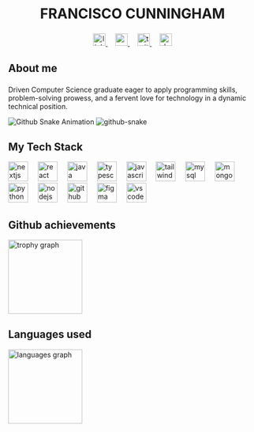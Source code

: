 
<h1 align="center">FRANCISCO CUNNINGHAM</h1>

###

<div align="center">
  <a href="https://www.linkedin.com/in/franciscocunningham/" target="_blank">
    <img src="https://img.shields.io/static/v1?message=LinkedIn&logo=linkedin&label=&color=0077B5&logoColor=white&labelColor=&style=flat" height="25" alt="linkedin logo"  />
  </a>
  &nbsp;&nbsp;&nbsp;
  <a href="mailto:cisko11@proton.me" target="_blank">
    <img src="https://img.shields.io/static/v1?message=Gmail&logo=gmail&label=&color=D14836&logoColor=white&labelColor=&style=flat" height="25" alt="gmail logo"  />
  </a>
  &nbsp;&nbsp;&nbsp;
  <a href="https://x.com/0xbizbit" target="_blank">
    <img src="https://img.shields.io/static/v1?message=Twitter&logo=twitter&label=&color=1DA1F2&logoColor=white&labelColor=&style=flat" height="25" alt="twitter logo"  />
  </a>
  &nbsp;&nbsp;&nbsp;
  <a href="https://francisco-cunningham-portfolio.vercel.app" target="_blank">
    <img src="https://img.shields.io/static/v1?message=My%20Website&logo=dev.to&label=&color=0A0A0A&logoColor=white&labelColor=&style=flat" height="25" alt="devto logo"  />
  </a>
</div>

###

<h2 align="left">About me</h2>

###

<p align="left">Driven Computer Science graduate eager to apply programming skills, problem-solving prowess, and a fervent love for technology in a dynamic technical position.</p>


![Github Snake Animation](https://github.com/fctico11/fctico11/blob/output/github-contribution-grid-snake.svg)
<picture>
  <source media="(prefers-color-scheme: dark)" srcset="https://raw.githubusercontent.com/fctico11/fctico11/output/github-snake-dark.svg" />
  <source media="(prefers-color-scheme: light)" srcset="https://raw.githubusercontent.com/fctico11/fctico11/output/github-snake.svg" />
  <img alt="github-snake" src="https://raw.githubusercontent.com/fctico11/fctico11/output/github-snake.svg" />
</picture>

###
<h2 align="left">My Tech Stack</h2>


<div align="left">
  <img src="https://cdn.jsdelivr.net/gh/devicons/devicon/icons/nextjs/nextjs-original.svg" height="40" alt="nextjs logo"  />
  <img width="12" />
  <img src="https://cdn.jsdelivr.net/gh/devicons/devicon/icons/react/react-original.svg" height="40" alt="react logo"  />
  <img width="12" />
  <img src="https://cdn.jsdelivr.net/gh/devicons/devicon/icons/java/java-original.svg" height="40" alt="java logo"  />
  <img width="12" />
  <img src="https://cdn.jsdelivr.net/gh/devicons/devicon/icons/typescript/typescript-original.svg" height="40" alt="typescript logo"  />
  <img width="12" />
  <img src="https://cdn.jsdelivr.net/gh/devicons/devicon/icons/javascript/javascript-original.svg" height="40" alt="javascript logo"  />
  <img width="12" />
  <img src="https://cdn.jsdelivr.net/gh/devicons/devicon/icons/tailwindcss/tailwindcss-original-wordmark.svg" height="40" alt="tailwindcss logo"  />
  <img width="12" />
  <img src="https://cdn.jsdelivr.net/gh/devicons/devicon/icons/mysql/mysql-original.svg" height="40" alt="mysql logo"  />
  <img width="12" />
  <img src="https://cdn.jsdelivr.net/gh/devicons/devicon/icons/mongodb/mongodb-original.svg" height="40" alt="mongodb logo"  />
  <img width="12" />
  <img src="https://cdn.jsdelivr.net/gh/devicons/devicon/icons/python/python-original.svg" height="40" alt="python logo"  />
  <img width="12" />
  <img src="https://cdn.jsdelivr.net/gh/devicons/devicon/icons/nodejs/nodejs-original.svg" height="40" alt="nodejs logo"  />
  <img width="12" />
  <img src="https://cdn.jsdelivr.net/gh/devicons/devicon/icons/github/github-original.svg" height="40" alt="github logo"  />
  <img width="12" />
  <img src="https://cdn.jsdelivr.net/gh/devicons/devicon/icons/figma/figma-original.svg" height="40" alt="figma logo"  />
  <img width="12" />
  <img src="https://cdn.jsdelivr.net/gh/devicons/devicon/icons/vscode/vscode-original.svg" height="40" alt="vscode logo"  />
</div>


###
<h2 align="left">Github achievements</h2>
<div align="left">
  <img src="https://github-profile-trophy.vercel.app/?username=fctico11&theme=darkhub&column=4&row=1&margin-w=8&margin-h=10&no-bg=true&no-frame=true&order=4" height="150" alt="trophy graph" /> <br>
  
</div>

###
<h2 align="left">Languages used</h2>

<img src="https://github-readme-stats.vercel.app/api/top-langs?username=fctico11&locale=en&hide_title=false&layout=compact&card_width=320&langs_count=6&theme=github_dark&hide_border=true&order=2&custom_title=Languages%20Used" height="150" alt="languages graph"  />




<!-- <div align="center">
  <img src="https://profile-counter.glitch.me/jatinvaira/count.svg?"  />
</div> -->




<!--
**fctico11/fctico11** is a ✨ _special_ ✨ repository because its `README.md` (this file) appears on your GitHub profile.

Here are some ideas to get you started:

- 🔭 I’m currently working on ...
- 🌱 I’m currently learning ...
- 👯 I’m looking to collaborate on ...
- 🤔 I’m looking for help with ...
- 💬 Ask me about ...
- 📫 How to reach me: ...
- 😄 Pronouns: ...
- ⚡ Fun fact: ...
-->
